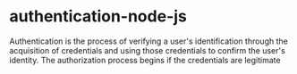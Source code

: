 # authentication-node-js
Authentication is the process of verifying a user's identification through the acquisition of credentials and using those credentials to confirm the user's identity. The authorization process begins if the credentials are legitimate
